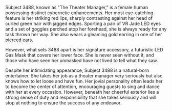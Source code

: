 Subject 3488, known as "The Theater Manager," is a female human possessing distinct cybernetic enhancements. Her most eye-catching feature is her striking red lips, sharply contrasting against her head of curled green hair with jagged edges. Sporting a pair of VR Jade LED eyes and a set of goggles perched atop her forehead, she is always ready for any task thrown her way. She also wears a gleaming gold earring in one of her pierced ears.

However, what sets 3488 apart is her signature accessory, a futuristic LED Gas Mask that covers her lower face. She is never seen without it, and those who have seen her unmasked have not lived to tell what they saw.

Despite her intimidating appearance, Subject 3488 is a natural-born entertainer. She takes her job as a theater manager very seriously but also knows how to let loose and have fun. Her jovial personality often leads her to become the center of attention, encouraging guests to sing and dance with her at every occasion. However, beneath her cheerful exterior lies a strong sense of duty and responsibility that she takes seriously and will stop at nothing to ensure the success of any endeavor.
